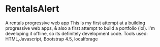 # RentalsAlert
A rentals progressive web app
This is my first attempt at a building progressive web apps, & also a first attempt to build a portfolio (lol).
I'm developing it offline, so its definitely development code.
Tools used: HTML,Javascript, Bootstrap 4.5, localforage
